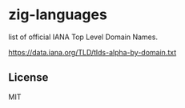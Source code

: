 # zig-languages

list of official IANA Top Level Domain Names.

https://data.iana.org/TLD/tlds-alpha-by-domain.txt

## License
MIT
